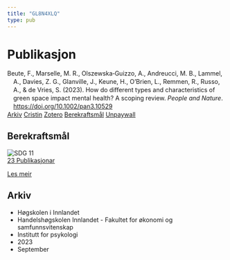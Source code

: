 ```yaml
---
title: "GL8N4XLQ"
type: pub
---
```

<h1>Publikasjon</h1>
<article id="csl-bib-container-GL8N4XLQ" class="csl-bib-container">
  <div class="csl-bib-body" style="line-height: 1.35; padding-left: 1em; text-indent:-1em;">
  <div class="csl-entry">Beute, F., Marselle, M. R., Olszewska&#x2010;Guizzo, A., Andreucci, M. B., Lammel, A., Davies, Z. G., Glanville, J., Keune, H., O&#x2019;Brien, L., Remmen, R., Russo, A., &amp; de Vries, S. (2023). How do different types and characteristics of green space impact mental health? A scoping review. <i>People and Nature</i>. <a href="https://doi.org/10.1002/pan3.10529">https://doi.org/10.1002/pan3.10529</a></div>
</div>
  <div class="csl-bib-buttons">
    <a href="#taxonomy-article-GL8N4XLQ" class="csl-bib-button">Arkiv</a>
    <a href alt="Cristin URL" class="csl-bib-button">Cristin</a>
    <a href alt="Zotero URL" class="csl-bib-button">Zotero</a>
    <a href="#sdg-article-GL8N4XLQ" class="csl-bib-button">Berekraftsmål</a>
    <a href="https://onlinelibrary.wiley.com/doi/pdfdirect/10.1002/pan3.10529" class="csl-bib-button">Unpaywall</a>
  </div>
  <div id="csl-bib-meta-container-GL8N4XLQ"></div>
</article>
<div id="csl-bib-meta-GL8N4XLQ" class="csl-bib-meta">
  <article id="sdg-article-GL8N4XLQ" class="sdg-article">
    <h1>Berekraftsmål</h1>
    <div class="sdg-container"><div id="sdg11" class="sdg">
<img src="{{< params subfolder >}}images/sdg/sdg11_no.png" class="image" alt="SDG 11">
<div class="sdg-overlay">
<a href="{{< params subfolder >}}no/archive/?sdg=11#archive" class="sdg-publication-count"><span>23</span> Publikasjonar</a>
<p><a href="https://www.fn.no/om-fn/fns-baerekraftsmaal/baerekraftige-byer-og-lokalsamfunn?lang=nno-NO" class="sdg-read-more">Les meir</a></p>
</div>
</div></div>
  </article>
  <article id="taxonomy-article-GL8N4XLQ" class="taxonomy-article">
    <h1>Arkiv</h1>
    <ul>
      <li>Høgskolen i Innlandet</li>
      <li>Handelshøgskolen Innlandet - Fakultet for økonomi og samfunnsvitenskap</li>
      <li>Institutt for psykologi</li>
      <li>2023</li>
      <li>September</li>
    </ul>
  </article>
</div>
